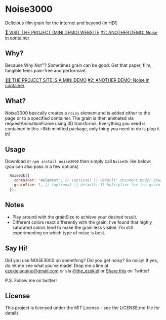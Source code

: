 # Noise3000
Delicious film grain for the internet and beyond (in HD!)

[🍒 VISIT THE PROJECT (MINI DEMO) WEBSITE](http://ezekielaquino.com/Noise3000)
[#2: ANOTHER DEMO: Noise in container](http://ezekielaquino.com/Noise3000/index2.html)


## Why?
Because Why Not™? Sometimes grain can be good. Get that paper, film, tangible feels pain-free and performant.

[💅🏾 THE PROJECT SITE IS A MINI DEMO](http://ezekielaquino.com/Noise3000)
[#2: ANOTHER DEMO: Noise in container](http://ezekielaquino.com/Noise3000/index2.html)

## What?
Noise3000 basically creates a `noisy` element and is added either to the page or to a specified container. The grain is then animated via requestAnimationFrame using 3D transforms. Everything you need is contained in this ~8kb minified package, only thing you need to do is plop it in!


## Usage
Download or `npm install noise3000` then simply call `Noise3k` like below: (you can also pass in a few options)

```js
  Noise3k({
    container: '#element', // (optional || default: document.body) specify where the noise is applied
    grainSize: 1, // (optional || default: 1) Multiplier for the grain size
  });
```


## Notes
- Play around with the grainSize to achieve your desired result.
- Different colors react differently with the grain. I've found that highly saturated colors tend to make the grain less visible. I'm still experimenting on which type of noise is best.


## Say Hi!
Did you use NOISE3000 on something? Did you get noisy? So noisy! If yes, do let me see what you've made! Drop me a line at ezekielaquino@gmail.com or via [@the_ezekiel](http://twitter.com/the_ezekiel) or [Share this](https://twitter.com/home?status=NOISE3000%20%E2%80%93%20Delicious%20film%20grain%20for%20the%20internet%20and%20beyond%20(in%20HD)%20http%3A//ezekielaquino.com/Noise3000/) on Twitter!

P.S. Follow me on twitter!


## License
This project is licensed under the MIT License - see the LICENSE.md file for details
